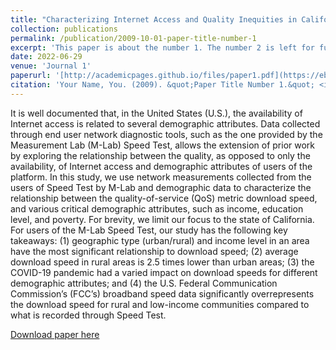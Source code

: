```yaml
---
title: "Characterizing Internet Access and Quality Inequities in California M-Lab Measurements"
collection: publications
permalink: /publication/2009-10-01-paper-title-number-1
excerpt: 'This paper is about the number 1. The number 2 is left for future work.'
date: 2022-06-29
venue: 'Journal 1'
paperurl: '[http://academicpages.github.io/files/paper1.pdf](https://ebelding.cs.ucsb.edu/sites/default/files/publications/paulbeldingcompass2022_0.pdf)'
citation: 'Your Name, You. (2009). &quot;Paper Title Number 1.&quot; <i>Journal 1</i>. 1(1).'
---
```

It is well documented that, in the United States (U.S.), the availability of Internet access is related to several demographic
attributes. Data collected through end user network diagnostic tools, such as the one provided by the Measurement Lab
(M-Lab) Speed Test, allows the extension of prior work by exploring the relationship between the quality, as opposed
to only the availability, of Internet access and demographic attributes of users of the platform. In this study, we use
network measurements collected from the users of Speed Test by M-Lab and demographic data to characterize the
relationship between the quality-of-service (QoS) metric download speed, and various critical demographic attributes,
such as income, education level, and poverty. For brevity, we limit our focus to the state of California. For users of the
M-Lab Speed Test, our study has the following key takeaways: (1) geographic type (urban/rural) and income level in an
area have the most significant relationship to download speed; (2) average download speed in rural areas is 2.5 times
lower than urban areas; (3) the COVID-19 pandemic had a varied impact on download speeds for different demographic
attributes; and (4) the U.S. Federal Communication Commission’s (FCC’s) broadband speed data significantly overrepresents the download speed for rural and low-income communities compared to what is recorded through Speed
Test.

[Download paper here]([http://academicpages.github.io/files/paper1.pdf](https://ebelding.cs.ucsb.edu/sites/default/files/publications/paulbeldingcompass2022_0.pdf))

<!---
Recommended citation: Your Name, You. (2009). "Paper Title Number 1." <i>Journal 1</i>. 1(1).
--->
